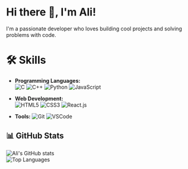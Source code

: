 # Hi there 👋, I'm Ali!
I'm a passionate developer who loves building cool projects and solving problems with code.
<!--
# 🌟 About Me
- 🔭 I’m currently working on [Perpustakaan Web](https://github.com/alijayy/perpus).
- 🌱 I’m learning **React** and **Django**.
- 💬 Ask me about web development, and Python!
- 🎯 2025 Goals: Contribute to open-source projects and improve my skills in backend and frontend development.
-->

# 🛠️ Skills
- **Programming Languages:**  
  ![C](https://img.shields.io/badge/-C-00599C?logo=c&logoColor=white&style=for-the-badge)
  ![C++](https://img.shields.io/badge/-C++-00599C?logo=c%2B%2B&logoColor=white&style=for-the-badge)
  ![Python](https://img.shields.io/badge/-Python-3776AB?logo=python&logoColor=white&style=for-the-badge)
  ![JavaScript](https://img.shields.io/badge/-JavaScript-F7DF1E?logo=javascript&logoColor=black&style=for-the-badge)  

- **Web Development:**  
  ![HTML5](https://img.shields.io/badge/-HTML5-E34F26?logo=html5&logoColor=white&style=for-the-badge)
  ![CSS3](https://img.shields.io/badge/-CSS3-1572B6?logo=css3&logoColor=white&style=for-the-badge)
  ![React.js](https://img.shields.io/badge/-React.js-61DAFB?logo=react&logoColor=black&style=for-the-badge)  


- **Tools:** 
  ![Git](https://img.shields.io/badge/-Git-lightgrey) ![VSCode](https://img.shields.io/badge/-VSCode-blue)

<!--# 📂 Featured Projects
- [Awesome Project](https://github.com/alijayy/awesome-project): A project that solves X problem.
- [Another Cool Repo](https://github.com/alijayy/cool-repo): Experimenting with new technologies.
-->

## 📊 GitHub Stats
![Ali's GitHub stats](https://github-readme-stats.vercel.app/api?username=alijayy&show_icons=true&theme=radical&include_all_commits=true&count_private=true)  
![Top Languages](https://github-readme-stats.vercel.app/api/top-langs/?username=alijayy&layout=compact&theme=dark)
